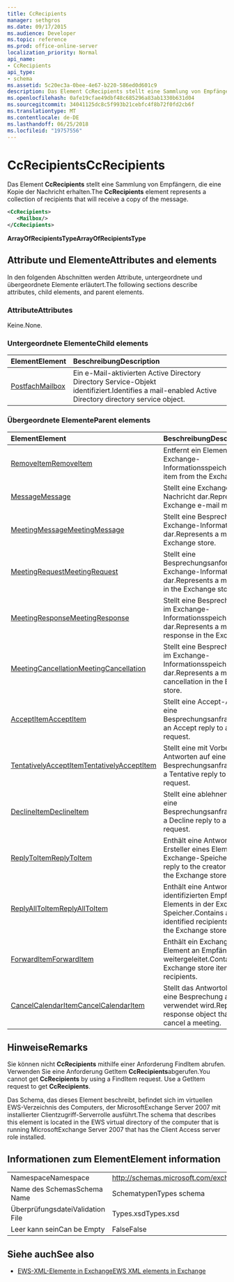 ```yaml
---
title: CcRecipients
manager: sethgros
ms.date: 09/17/2015
ms.audience: Developer
ms.topic: reference
ms.prod: office-online-server
localization_priority: Normal
api_name:
- CcRecipients
api_type:
- schema
ms.assetid: 5c20ec3a-0bee-4e67-b220-586ed0d601c9
description: Das Element CcRecipients stellt eine Sammlung von Empfängern, die eine Kopie der Nachricht erhalten.
ms.openlocfilehash: 0afe19cfae49dbf48c685296a83ab1330b631d04
ms.sourcegitcommit: 34041125dc8c5f993b21cebfc4f8b72f0fd2cb6f
ms.translationtype: MT
ms.contentlocale: de-DE
ms.lasthandoff: 06/25/2018
ms.locfileid: "19757556"
---
```

# <a name="ccrecipients"></a><span data-ttu-id="44c5b-103">CcRecipients</span><span class="sxs-lookup"><span data-stu-id="44c5b-103">CcRecipients</span></span>

<span data-ttu-id="44c5b-104">Das Element **CcRecipients** stellt eine Sammlung von Empfängern, die eine Kopie der Nachricht erhalten.</span><span class="sxs-lookup"><span data-stu-id="44c5b-104">The **CcRecipients** element represents a collection of recipients that will receive a copy of the message.</span></span> 
  
```xml
<CcRecipients>
   <Mailbox/>
</CcRecipients>
```

 <span data-ttu-id="44c5b-105">**ArrayOfRecipientsType**</span><span class="sxs-lookup"><span data-stu-id="44c5b-105">**ArrayOfRecipientsType**</span></span>
## <a name="attributes-and-elements"></a><span data-ttu-id="44c5b-106">Attribute und Elemente</span><span class="sxs-lookup"><span data-stu-id="44c5b-106">Attributes and elements</span></span>

<span data-ttu-id="44c5b-107">In den folgenden Abschnitten werden Attribute, untergeordnete und übergeordnete Elemente erläutert.</span><span class="sxs-lookup"><span data-stu-id="44c5b-107">The following sections describe attributes, child elements, and parent elements.</span></span>
  
### <a name="attributes"></a><span data-ttu-id="44c5b-108">Attribute</span><span class="sxs-lookup"><span data-stu-id="44c5b-108">Attributes</span></span>

<span data-ttu-id="44c5b-109">Keine.</span><span class="sxs-lookup"><span data-stu-id="44c5b-109">None.</span></span>
  
### <a name="child-elements"></a><span data-ttu-id="44c5b-110">Untergeordnete Elemente</span><span class="sxs-lookup"><span data-stu-id="44c5b-110">Child elements</span></span>

|<span data-ttu-id="44c5b-111">**Element**</span><span class="sxs-lookup"><span data-stu-id="44c5b-111">**Element**</span></span>|<span data-ttu-id="44c5b-112">**Beschreibung**</span><span class="sxs-lookup"><span data-stu-id="44c5b-112">**Description**</span></span>|
|:-----|:-----|
|[<span data-ttu-id="44c5b-113">Postfach</span><span class="sxs-lookup"><span data-stu-id="44c5b-113">Mailbox</span></span>](mailbox.md) <br/> |<span data-ttu-id="44c5b-114">Ein e-Mail-aktivierten Active Directory Directory Service-Objekt identifiziert.</span><span class="sxs-lookup"><span data-stu-id="44c5b-114">Identifies a mail-enabled Active Directory directory service object.</span></span>  <br/> |
   
### <a name="parent-elements"></a><span data-ttu-id="44c5b-115">Übergeordnete Elemente</span><span class="sxs-lookup"><span data-stu-id="44c5b-115">Parent elements</span></span>

|<span data-ttu-id="44c5b-116">**Element**</span><span class="sxs-lookup"><span data-stu-id="44c5b-116">**Element**</span></span>|<span data-ttu-id="44c5b-117">**Beschreibung**</span><span class="sxs-lookup"><span data-stu-id="44c5b-117">**Description**</span></span>|
|:-----|:-----|
|[<span data-ttu-id="44c5b-118">RemoveItem</span><span class="sxs-lookup"><span data-stu-id="44c5b-118">RemoveItem</span></span>](removeitem.md) <br/> |<span data-ttu-id="44c5b-119">Entfernt ein Element aus dem Exchange-Informationsspeicher.</span><span class="sxs-lookup"><span data-stu-id="44c5b-119">Removes an item from the Exchange store.</span></span>  <br/> |
|[<span data-ttu-id="44c5b-120">Message</span><span class="sxs-lookup"><span data-stu-id="44c5b-120">Message</span></span>](message-ex15websvcsotherref.md) <br/> |<span data-ttu-id="44c5b-121">Stellt eine Exchange-E-Mail-Nachricht dar.</span><span class="sxs-lookup"><span data-stu-id="44c5b-121">Represents an Exchange e-mail message.</span></span>  <br/> |
|[<span data-ttu-id="44c5b-122">MeetingMessage</span><span class="sxs-lookup"><span data-stu-id="44c5b-122">MeetingMessage</span></span>](meetingmessage.md) <br/> |<span data-ttu-id="44c5b-123">Stellt eine Besprechung im Exchange-Informationsspeicher dar.</span><span class="sxs-lookup"><span data-stu-id="44c5b-123">Represents a meeting in the Exchange store.</span></span>  <br/> |
|[<span data-ttu-id="44c5b-124">MeetingRequest</span><span class="sxs-lookup"><span data-stu-id="44c5b-124">MeetingRequest</span></span>](meetingrequest.md) <br/> |<span data-ttu-id="44c5b-125">Stellt eine Besprechungsanforderung im Exchange-Informationsspeicher dar.</span><span class="sxs-lookup"><span data-stu-id="44c5b-125">Represents a meeting request in the Exchange store.</span></span>  <br/> |
|[<span data-ttu-id="44c5b-126">MeetingResponse</span><span class="sxs-lookup"><span data-stu-id="44c5b-126">MeetingResponse</span></span>](meetingresponse.md) <br/> |<span data-ttu-id="44c5b-127">Stellt eine Besprechungsantwort im Exchange-Informationsspeicher dar.</span><span class="sxs-lookup"><span data-stu-id="44c5b-127">Represents a meeting response in the Exchange store.</span></span>  <br/> |
|[<span data-ttu-id="44c5b-128">MeetingCancellation</span><span class="sxs-lookup"><span data-stu-id="44c5b-128">MeetingCancellation</span></span>](meetingcancellation.md) <br/> |<span data-ttu-id="44c5b-129">Stellt eine Besprechungsabsage im Exchange-Informationsspeicher dar.</span><span class="sxs-lookup"><span data-stu-id="44c5b-129">Represents a meeting cancellation in the Exchange store.</span></span>  <br/> |
|[<span data-ttu-id="44c5b-130">AcceptItem</span><span class="sxs-lookup"><span data-stu-id="44c5b-130">AcceptItem</span></span>](acceptitem.md) <br/> |<span data-ttu-id="44c5b-131">Stellt eine Accept-Antwort auf eine Besprechungsanfrage.</span><span class="sxs-lookup"><span data-stu-id="44c5b-131">Represents an Accept reply to a meeting request.</span></span>  <br/> |
|[<span data-ttu-id="44c5b-132">TentativelyAcceptItem</span><span class="sxs-lookup"><span data-stu-id="44c5b-132">TentativelyAcceptItem</span></span>](tentativelyacceptitem.md) <br/> |<span data-ttu-id="44c5b-133">Stellt eine mit Vorbehalt Antworten auf eine Besprechungsanfrage.</span><span class="sxs-lookup"><span data-stu-id="44c5b-133">Represents a Tentative reply to a meeting request.</span></span>  <br/> |
|[<span data-ttu-id="44c5b-134">DeclineItem</span><span class="sxs-lookup"><span data-stu-id="44c5b-134">DeclineItem</span></span>](declineitem.md) <br/> |<span data-ttu-id="44c5b-135">Stellt eine ablehnen Antwort auf eine Besprechungsanfrage.</span><span class="sxs-lookup"><span data-stu-id="44c5b-135">Represents a Decline reply to a meeting request.</span></span>  <br/> |
|[<span data-ttu-id="44c5b-136">ReplyToItem</span><span class="sxs-lookup"><span data-stu-id="44c5b-136">ReplyToItem</span></span>](replytoitem.md) <br/> |<span data-ttu-id="44c5b-137">Enthält eine Antwort an den Ersteller eines Elements in der Exchange-Speicher.</span><span class="sxs-lookup"><span data-stu-id="44c5b-137">Contains a reply to the creator of an item in the Exchange store.</span></span>  <br/> |
|[<span data-ttu-id="44c5b-138">ReplyAllToItem</span><span class="sxs-lookup"><span data-stu-id="44c5b-138">ReplyAllToItem</span></span>](replyalltoitem.md) <br/> |<span data-ttu-id="44c5b-139">Enthält eine Antwort an alle identifizierten Empfänger eines Elements in der Exchange-Speicher.</span><span class="sxs-lookup"><span data-stu-id="44c5b-139">Contains a reply to all identified recipients of an item in the Exchange store.</span></span>  <br/> |
|[<span data-ttu-id="44c5b-140">ForwardItem</span><span class="sxs-lookup"><span data-stu-id="44c5b-140">ForwardItem</span></span>](forwarditem.md) <br/> |<span data-ttu-id="44c5b-141">Enthält ein Exchange-Speicher-Element an Empfänger weitergeleitet.</span><span class="sxs-lookup"><span data-stu-id="44c5b-141">Contains an Exchange store item to forward to recipients.</span></span>  <br/> |
|[<span data-ttu-id="44c5b-142">CancelCalendarItem</span><span class="sxs-lookup"><span data-stu-id="44c5b-142">CancelCalendarItem</span></span>](cancelcalendaritem.md) <br/> |<span data-ttu-id="44c5b-143">Stellt das Antwortobjekt, das Sie eine Besprechung absagen verwendet wird.</span><span class="sxs-lookup"><span data-stu-id="44c5b-143">Represents the response object that is used to cancel a meeting.</span></span>  <br/> |
   
## <a name="remarks"></a><span data-ttu-id="44c5b-144">Hinweise</span><span class="sxs-lookup"><span data-stu-id="44c5b-144">Remarks</span></span>

<span data-ttu-id="44c5b-p101">Sie können nicht **CcRecipients** mithilfe einer Anforderung FindItem abrufen. Verwenden Sie eine Anforderung GetItem **CcRecipients**abgerufen.</span><span class="sxs-lookup"><span data-stu-id="44c5b-p101">You cannot get **CcRecipients** by using a FindItem request. Use a GetItem request to get **CcRecipients**.</span></span>
  
<span data-ttu-id="44c5b-147">Das Schema, das dieses Element beschreibt, befindet sich im virtuellen EWS-Verzeichnis des Computers, der MicrosoftExchange Server 2007 mit installierter Clientzugriff-Serverrolle ausführt.</span><span class="sxs-lookup"><span data-stu-id="44c5b-147">The schema that describes this element is located in the EWS virtual directory of the computer that is running MicrosoftExchange Server 2007 that has the Client Access server role installed.</span></span>
  
## <a name="element-information"></a><span data-ttu-id="44c5b-148">Informationen zum Element</span><span class="sxs-lookup"><span data-stu-id="44c5b-148">Element information</span></span>

|||
|:-----|:-----|
|<span data-ttu-id="44c5b-149">Namespace</span><span class="sxs-lookup"><span data-stu-id="44c5b-149">Namespace</span></span>  <br/> |http://schemas.microsoft.com/exchange/services/2006/types  <br/> |
|<span data-ttu-id="44c5b-150">Name des Schemas</span><span class="sxs-lookup"><span data-stu-id="44c5b-150">Schema Name</span></span>  <br/> |<span data-ttu-id="44c5b-151">Schematypen</span><span class="sxs-lookup"><span data-stu-id="44c5b-151">Types schema</span></span>  <br/> |
|<span data-ttu-id="44c5b-152">Überprüfungsdatei</span><span class="sxs-lookup"><span data-stu-id="44c5b-152">Validation File</span></span>  <br/> |<span data-ttu-id="44c5b-153">Types.xsd</span><span class="sxs-lookup"><span data-stu-id="44c5b-153">Types.xsd</span></span>  <br/> |
|<span data-ttu-id="44c5b-154">Leer kann sein</span><span class="sxs-lookup"><span data-stu-id="44c5b-154">Can be Empty</span></span>  <br/> |<span data-ttu-id="44c5b-155">False</span><span class="sxs-lookup"><span data-stu-id="44c5b-155">False</span></span>  <br/> |
   
## <a name="see-also"></a><span data-ttu-id="44c5b-156">Siehe auch</span><span class="sxs-lookup"><span data-stu-id="44c5b-156">See also</span></span>



- [<span data-ttu-id="44c5b-157">EWS-XML-Elemente in Exchange</span><span class="sxs-lookup"><span data-stu-id="44c5b-157">EWS XML elements in Exchange</span></span>](ews-xml-elements-in-exchange.md)

